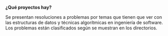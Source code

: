 **¿Qué proyectos hay?**

Se presentan resoluciones a problemas por temas que tienen que ver con las estructuras de datos y técnicas algorítmicas en ingeniería de software. Los problemas están clasificados según se muestran en los directorios.
